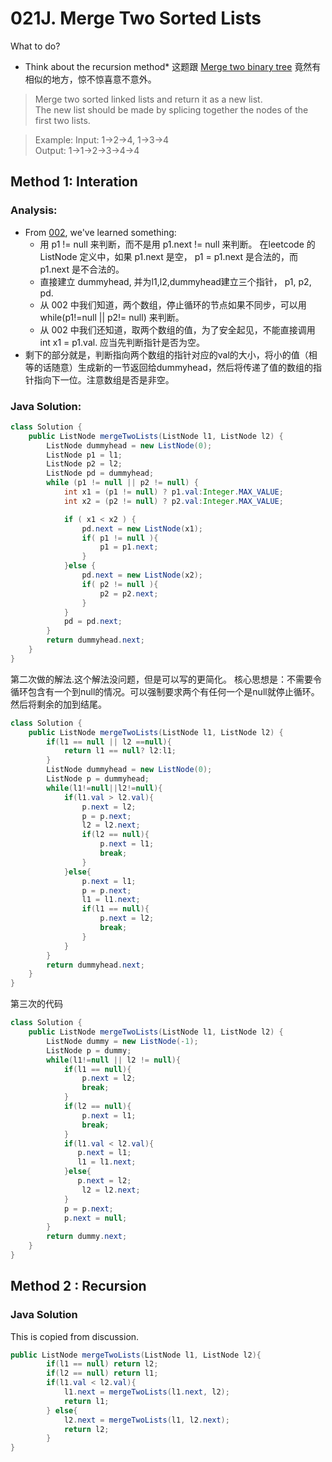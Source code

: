 # 021J. Merge Two Sorted Lists
What to do?
* Think about the recursion method*
这题跟 [Merge two binary tree](https://leetcode.com/problems/merge-two-binary-trees/) 竟然有相似的地方，惊不惊喜意不意外。

> Merge two sorted linked lists and return it as a new list.            
The new list should be made by splicing together the nodes of the first two lists.

> Example:
> Input: 1->2->4, 1->3->4  
Output: 1->1->2->3->4->4


## Method 1: Interation

###  Analysis:
* From [002](leetCode-002-Add-Two-Numbers.md), we've learned something:
  * 用 p1 != null 来判断，而不是用 p1.next != null 来判断。
在leetcode 的ListNode 定义中，如果 p1.next 是空， p1 = p1.next 是合法的，而p1.next 是不合法的。
  * 直接建立 dummyhead, 并为l1,l2,dummyhead建立三个指针， p1, p2, pd.
  * 从 002 中我们知道，两个数组，停止循环的节点如果不同步，可以用
while(p1!=null || p2!= null) 来判断。
  * 从 002 中我们还知道，取两个数组的值，为了安全起见，不能直接调用 int x1 = p1.val. 应当先判断指针是否为空。
* 剩下的部分就是，判断指向两个数组的指针对应的val的大小，将小的值（相等的话随意）生成新的一节返回给dummyhead，然后将传递了值的数组的指针指向下一位。注意数组是否是非空。

### Java Solution:

```Java
class Solution {
    public ListNode mergeTwoLists(ListNode l1, ListNode l2) {
        ListNode dummyhead = new ListNode(0);
        ListNode p1 = l1;
        ListNode p2 = l2;
        ListNode pd = dummyhead;
        while (p1 != null || p2 != null) {
            int x1 = (p1 != null) ? p1.val:Integer.MAX_VALUE;
            int x2 = (p2 != null) ? p2.val:Integer.MAX_VALUE;

            if ( x1 < x2 ) {
                pd.next = new ListNode(x1);
                if( p1 != null ){
                    p1 = p1.next;
                }
            }else {
                pd.next = new ListNode(x2);
                if( p2 != null ){
                    p2 = p2.next;    
                }
            }
            pd = pd.next;
        }
        return dummyhead.next;
    }
}
```

第二次做的解法.这个解法没问题，但是可以写的更简化。
核心思想是：不需要令循环包含有一个到null的情况。可以强制要求两个有任何一个是null就停止循环。
然后将剩余的加到结尾。

```Java
class Solution {
    public ListNode mergeTwoLists(ListNode l1, ListNode l2) {
        if(l1 == null || l2 ==null){
            return l1 == null? l2:l1;
        }
        ListNode dummyhead = new ListNode(0);
        ListNode p = dummyhead;
        while(l1!=null||l2!=null){
            if(l1.val > l2.val){
                p.next = l2;
                p = p.next;
                l2 = l2.next;
                if(l2 == null){
                    p.next = l1;
                    break;
                }
            }else{
                p.next = l1;
                p = p.next;
                l1 = l1.next;
                if(l1 == null){
                    p.next = l2;
                    break;
                }
            }
        }
        return dummyhead.next;
    }
}
```

第三次的代码

```java
class Solution {
    public ListNode mergeTwoLists(ListNode l1, ListNode l2) {
        ListNode dummy = new ListNode(-1);
        ListNode p = dummy;
        while(l1!=null || l2 != null){
            if(l1 == null){
                p.next = l2;
                break;
            }
            if(l2 == null){
                p.next = l1;
                break;
            }
            if(l1.val < l2.val){
               p.next = l1;
               l1 = l1.next;
            }else{
               p.next = l2;
                l2 = l2.next;
            }
            p = p.next;
            p.next = null;
        }
        return dummy.next;
    }
}
```

## Method 2 : Recursion

### Java Solution
This is copied from discussion.

```Java
public ListNode mergeTwoLists(ListNode l1, ListNode l2){
		if(l1 == null) return l2;
		if(l2 == null) return l1;
		if(l1.val < l2.val){
			l1.next = mergeTwoLists(l1.next, l2);
			return l1;
		} else{
			l2.next = mergeTwoLists(l1, l2.next);
			return l2;
		}
}
```
